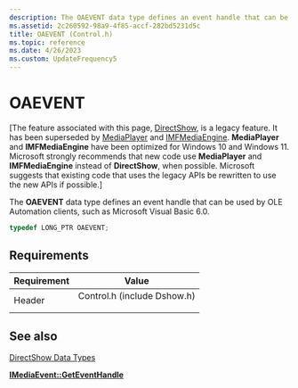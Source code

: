```yaml
---
description: The OAEVENT data type defines an event handle that can be used by OLE Automation clients, such as Microsoft Visual Basic 6.0.
ms.assetid: 2c260592-98a9-4f85-accf-282bd5231d5c
title: OAEVENT (Control.h)
ms.topic: reference
ms.date: 4/26/2023
ms.custom: UpdateFrequency5
---
```


# OAEVENT

\[The feature associated with this page, [DirectShow](/windows/win32/directshow/directshow), is a legacy feature. It has been superseded by [MediaPlayer](/uwp/api/Windows.Media.Playback.MediaPlayer) and [IMFMediaEngine](/windows/win32/api/mfmediaengine/nn-mfmediaengine-imfmediaengine). **MediaPlayer** and **IMFMediaEngine** have been optimized for Windows 10 and Windows 11. Microsoft strongly recommends that new code use **MediaPlayer** and **IMFMediaEngine** instead of **DirectShow**, when possible. Microsoft suggests that existing code that uses the legacy APIs be rewritten to use the new APIs if possible.\]

The **OAEVENT** data type defines an event handle that can be used by OLE Automation clients, such as Microsoft Visual Basic 6.0.


```C++
typedef LONG_PTR OAEVENT;
```



## Requirements



| Requirement | Value |
|-------------------|--------------------------------------------------------------------------------------------------------|
| Header<br/> | <dl> <dt>Control.h (include Dshow.h)</dt> </dl> |



## See also

<dl> <dt>

[DirectShow Data Types](directshow-data-types.md)
</dt> <dt>

[**IMediaEvent::GetEventHandle**](/windows/desktop/api/Control/nf-control-imediaevent-geteventhandle)
</dt> </dl>

 

 




